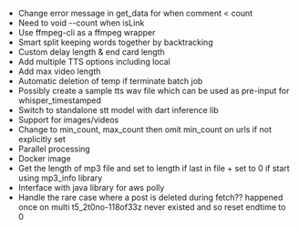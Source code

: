 - Change error message in get_data for when comment < count
- Need to void --count when isLink
- Use ffmpeg-cli as a ffmpeg wrapper
- Smart split keeping words together by backtracking
- Custom delay length & end card length
- Add multiple TTS options including local
- Add max video length
- Automatic deletion of temp if terminate batch job
- Possibly create a sample tts wav file which can be used as pre-input for whisper_timestamped
- Switch to standalone stt model with dart inference lib
- Support for images/videos
- Change to min_count, max_count then omit min_count on urls if not explicitly set
- Parallel processing
- Docker image
- Get the length of mp3 file and set to length if last in file + set to 0 if start using mp3_info library
- Interface with java library for aws polly
- Handle the rare case where a post is deleted during fetch?? happened once on multi t5_2t0no-118of33z never existed and so reset endtime to 0
